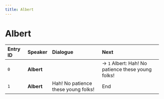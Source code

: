 ```yaml
---
title: Albert
---
```


# Albert


| Entry ID | Speaker | Dialogue | Next |
| :------- | :------ | :------- | :------------ |
| `0` | **Albert** |  | → `1` Albert: Hah\! No patience these young folks\! |
| `1` | **Albert** | Hah\! No patience these young folks\! | End |
